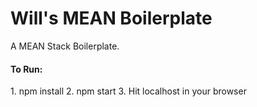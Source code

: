 # Will's MEAN Boilerplate #

A MEAN Stack Boilerplate.

<h4>To Run: </h4>
1. npm install
2. npm start 
3. Hit localhost in your browser